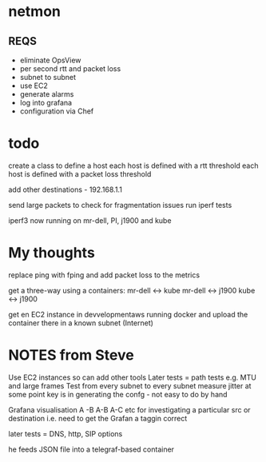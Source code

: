 netmon
======


REQS
----
- eliminate OpsView
- per second rtt and packet loss
- subnet to subnet
- use EC2
- generate alarms
- log into grafana
- configuration via Chef 


todo
====

create a class to define a host
each host is defined with a rtt threshold
each host is defined with a packet loss threshold

add other destinations - 192.168.1.1

send large packets to check for fragmentation issues
run iperf tests


iperf3 now running on mr-dell, PI, j1900 and kube

My thoughts
===========
replace ping with fping and add packet loss to the metrics

get a three-way using a containers:
mr-dell <-> kube
mr-dell <-> j1900
kube <-> j1900

get en EC2 instance in devvelopmentaws running docker and upload the container there 
in a known subnet (Internet)


NOTES from Steve
================
Use EC2 instances so can add other tools
Later tests = path tests e.g. MTU and large frames
Test from every subnet to every subnet
measure jitter at some point
key is in generating the confg - not easy to do by hand

Grafana visualisation
A -B
A-B
A-C etc
for investigating a particular src or destination
i.e. need to get the Grafan a taggin correct

later tests = DNS, http, SIP options

he feeds JSON file into a telegraf-based container